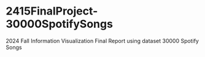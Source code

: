 # 2415FinalProject-30000SpotifySongs
2024 Fall Information Visualization Final Report using dataset 30000 Spotify Songs
